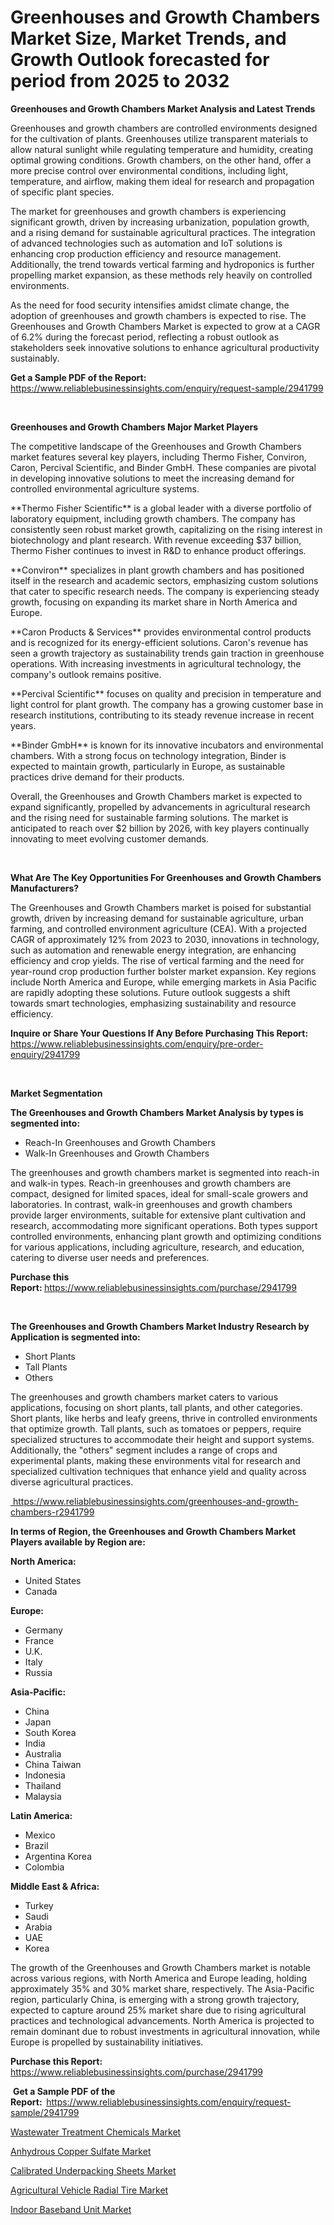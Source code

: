 <p><h1>Greenhouses and Growth Chambers Market Size, Market Trends, and Growth Outlook forecasted for period from 2025 to 2032</h1></p><p><strong>Greenhouses and Growth Chambers Market Analysis and Latest Trends</strong></p>
<p><p>Greenhouses and growth chambers are controlled environments designed for the cultivation of plants. Greenhouses utilize transparent materials to allow natural sunlight while regulating temperature and humidity, creating optimal growing conditions. Growth chambers, on the other hand, offer a more precise control over environmental conditions, including light, temperature, and airflow, making them ideal for research and propagation of specific plant species.</p><p>The market for greenhouses and growth chambers is experiencing significant growth, driven by increasing urbanization, population growth, and a rising demand for sustainable agricultural practices. The integration of advanced technologies such as automation and IoT solutions is enhancing crop production efficiency and resource management. Additionally, the trend towards vertical farming and hydroponics is further propelling market expansion, as these methods rely heavily on controlled environments.</p><p>As the need for food security intensifies amidst climate change, the adoption of greenhouses and growth chambers is expected to rise. The Greenhouses and Growth Chambers Market is expected to grow at a CAGR of 6.2% during the forecast period, reflecting a robust outlook as stakeholders seek innovative solutions to enhance agricultural productivity sustainably.</p></p>
<p><strong>Get a Sample PDF of the Report:&nbsp;</strong> <a href="https://www.reliablebusinessinsights.com/enquiry/request-sample/2941799?utm_campaign=1138&utm_medium=2&utm_source=Github&utm_content=ia&utm_term=15032025&utm_id=greenhouses-and-growth-chambers">https://www.reliablebusinessinsights.com/enquiry/request-sample/2941799</a></p>
<p>&nbsp;</p>
<p><strong>Greenhouses and Growth Chambers Major Market Players</strong></p>
<p><p>The competitive landscape of the Greenhouses and Growth Chambers market features several key players, including Thermo Fisher, Conviron, Caron, Percival Scientific, and Binder GmbH. These companies are pivotal in developing innovative solutions to meet the increasing demand for controlled environmental agriculture systems.</p><p>**Thermo Fisher Scientific** is a global leader with a diverse portfolio of laboratory equipment, including growth chambers. The company has consistently seen robust market growth, capitalizing on the rising interest in biotechnology and plant research. With revenue exceeding $37 billion, Thermo Fisher continues to invest in R&D to enhance product offerings.</p><p>**Conviron** specializes in plant growth chambers and has positioned itself in the research and academic sectors, emphasizing custom solutions that cater to specific research needs. The company is experiencing steady growth, focusing on expanding its market share in North America and Europe.</p><p>**Caron Products & Services** provides environmental control products and is recognized for its energy-efficient solutions. Caron's revenue has seen a growth trajectory as sustainability trends gain traction in greenhouse operations. With increasing investments in agricultural technology, the company's outlook remains positive.</p><p>**Percival Scientific** focuses on quality and precision in temperature and light control for plant growth. The company has a growing customer base in research institutions, contributing to its steady revenue increase in recent years.</p><p>**Binder GmbH** is known for its innovative incubators and environmental chambers. With a strong focus on technology integration, Binder is expected to maintain growth, particularly in Europe, as sustainable practices drive demand for their products.</p><p>Overall, the Greenhouses and Growth Chambers market is expected to expand significantly, propelled by advancements in agricultural research and the rising need for sustainable farming solutions. The market is anticipated to reach over $2 billion by 2026, with key players continually innovating to meet evolving customer demands.</p></p>
<p>&nbsp;</p>
<p><strong>What Are The Key Opportunities For Greenhouses and Growth Chambers Manufacturers?</strong></p>
<p><p>The Greenhouses and Growth Chambers market is poised for substantial growth, driven by increasing demand for sustainable agriculture, urban farming, and controlled environment agriculture (CEA). With a projected CAGR of approximately 12% from 2023 to 2030, innovations in technology, such as automation and renewable energy integration, are enhancing efficiency and crop yields. The rise of vertical farming and the need for year-round crop production further bolster market expansion. Key regions include North America and Europe, while emerging markets in Asia Pacific are rapidly adopting these solutions. Future outlook suggests a shift towards smart technologies, emphasizing sustainability and resource efficiency.</p></p>
<p><strong>Inquire or Share Your Questions If Any Before Purchasing This Report:</strong> <a href="https://www.reliablebusinessinsights.com/enquiry/pre-order-enquiry/2941799?utm_campaign=1138&utm_medium=2&utm_source=Github&utm_content=ia&utm_term=15032025&utm_id=greenhouses-and-growth-chambers">https://www.reliablebusinessinsights.com/enquiry/pre-order-enquiry/2941799</a></p>
<p>&nbsp;</p>
<p><strong>Market Segmentation</strong></p>
<p><strong>The Greenhouses and Growth Chambers Market Analysis by types is segmented into:</strong></p>
<p><ul><li>Reach-In Greenhouses and Growth Chambers</li><li>Walk-In Greenhouses and Growth Chambers</li></ul></p>
<p><p>The greenhouses and growth chambers market is segmented into reach-in and walk-in types. Reach-in greenhouses and growth chambers are compact, designed for limited spaces, ideal for small-scale growers and laboratories. In contrast, walk-in greenhouses and growth chambers provide larger environments, suitable for extensive plant cultivation and research, accommodating more significant operations. Both types support controlled environments, enhancing plant growth and optimizing conditions for various applications, including agriculture, research, and education, catering to diverse user needs and preferences.</p></p>
<p><strong>Purchase this Report:&nbsp;</strong><a href="https://www.reliablebusinessinsights.com/purchase/2941799?utm_campaign=1138&utm_medium=2&utm_source=Github&utm_content=ia&utm_term=15032025&utm_id=greenhouses-and-growth-chambers">https://www.reliablebusinessinsights.com/purchase/2941799</a></p>
<p>&nbsp;</p>
<p><strong>The Greenhouses and Growth Chambers Market Industry Research by Application is segmented into:</strong></p>
<p><ul><li>Short Plants</li><li>Tall Plants</li><li>Others</li></ul></p>
<p><p>The greenhouses and growth chambers market caters to various applications, focusing on short plants, tall plants, and other categories. Short plants, like herbs and leafy greens, thrive in controlled environments that optimize growth. Tall plants, such as tomatoes or peppers, require specialized structures to accommodate their height and support systems. Additionally, the "others" segment includes a range of crops and experimental plants, making these environments vital for research and specialized cultivation techniques that enhance yield and quality across diverse agricultural practices.</p></p>
<p><a href="https://www.reliablebusinessinsights.com/greenhouses-and-growth-chambers-r2941799?utm_campaign=1138&utm_medium=2&utm_source=Github&utm_content=ia&utm_term=15032025&utm_id=greenhouses-and-growth-chambers">&nbsp;https://www.reliablebusinessinsights.com/greenhouses-and-growth-chambers-r2941799</a></p>
<p><strong>In terms of Region, the Greenhouses and Growth Chambers Market Players available by Region are:</strong></p>
<p>
    <p> <strong> North America: </strong>
        <ul>
            <li>United States</li>
            <li>Canada</li>
        </ul>
        </p> 
    <p> <strong> Europe: </strong>
        <ul>
            <li>Germany</li>
            <li>France</li>
            <li>U.K.</li>
            <li>Italy</li>
            <li>Russia</li>
        </ul>
        </p> 
    <p> <strong> Asia-Pacific: </strong>
        <ul>
            <li>China</li>
            <li>Japan</li>
            <li>South Korea</li>
            <li>India</li>
            <li>Australia</li>
            <li>China Taiwan</li>
            <li>Indonesia</li>
            <li>Thailand</li>
            <li>Malaysia</li>
        </ul>
        </p> 
    <p> <strong> Latin America: </strong>
        <ul>
            <li>Mexico</li>
            <li>Brazil</li>
            <li>Argentina Korea</li>
            <li>Colombia</li>
        </ul>
        </p> 
    <p> <strong> Middle East & Africa: </strong>
        <ul>
            <li>Turkey</li>
            <li>Saudi</li>
            <li>Arabia</li>
            <li>UAE</li>
            <li>Korea</li>
        </ul>
    </p>
    </p>
<p><p>The growth of the Greenhouses and Growth Chambers market is notable across various regions, with North America and Europe leading, holding approximately 35% and 30% market share, respectively. The Asia-Pacific region, particularly China, is emerging with a strong growth trajectory, expected to capture around 25% market share due to rising agricultural practices and technological advancements. North America is projected to remain dominant due to robust investments in agricultural innovation, while Europe is propelled by sustainability initiatives.</p></p>
<p><strong>Purchase this Report: </strong><a href="https://www.reliablebusinessinsights.com/purchase/2941799?utm_campaign=1138&utm_medium=2&utm_source=Github&utm_content=ia&utm_term=15032025&utm_id=greenhouses-and-growth-chambers">https://www.reliablebusinessinsights.com/purchase/2941799</a></p>
<p>&nbsp;<strong>Get a Sample PDF of the Report:&nbsp;&nbsp;</strong><a href="https://www.reliablebusinessinsights.com/enquiry/request-sample/2941799?utm_campaign=1138&utm_medium=2&utm_source=Github&utm_content=ia&utm_term=15032025&utm_id=greenhouses-and-growth-chambers">https://www.reliablebusinessinsights.com/enquiry/request-sample/2941799</a></p>
<p><strong></strong></p>
<p><p><a href="https://github.com/guyerkanakwu/Market-Research-Report-List-1/blob/main/wastewater-treatment-chemicals-market.md?utm_campaign=1138&utm_medium=2&utm_source=Github&utm_content=ia&utm_term=15032025&utm_id=greenhouses-and-growth-chambers">Wastewater Treatment Chemicals Market</a></p><p><a href="https://github.com/bhuraoutenc8/Market-Research-Report-List-1/blob/main/anhydrous-copper-sulfate-market.md?utm_campaign=1138&utm_medium=2&utm_source=Github&utm_content=ia&utm_term=15032025&utm_id=greenhouses-and-growth-chambers">Anhydrous Copper Sulfate Market</a></p><p><a href="https://github.com/totrisammir/Market-Research-Report-List-1/blob/main/calibrated-underpacking-sheets-market.md?utm_campaign=1138&utm_medium=2&utm_source=Github&utm_content=ia&utm_term=15032025&utm_id=greenhouses-and-growth-chambers">Calibrated Underpacking Sheets Market</a></p><p><a href="https://github.com/syskamazucqa/Market-Research-Report-List-1/blob/main/agricultural-vehicle-radial-tire-market.md?utm_campaign=1138&utm_medium=2&utm_source=Github&utm_content=ia&utm_term=15032025&utm_id=greenhouses-and-growth-chambers">Agricultural Vehicle Radial Tire Market</a></p><p><a href="https://github.com/tandepinho3p/Market-Research-Report-List-1/blob/main/indoor-baseband-unit-market.md?utm_campaign=1138&utm_medium=2&utm_source=Github&utm_content=ia&utm_term=15032025&utm_id=greenhouses-and-growth-chambers">Indoor Baseband Unit Market</a></p></p>
